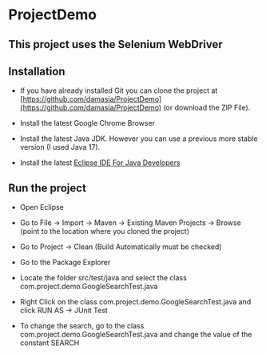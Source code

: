 # ProjectDemo 
## This project uses the Selenium WebDriver

## Installation
* If you have already installed Git you can clone the project at [https://github.com/damasia/ProjectDemo](https://github.com/damasia/ProjectDemo) (or download the ZIP File).

* Install the latest Google Chrome Browser

* Install the latest Java JDK. However you can use a previous more stable version (I used Java 17).

* Install the latest [Eclipse IDE For Java Developers](https://www.eclipse.org/downloads/packages/release/kepler/sr1/eclipse-ide-java-developers)

## Run the project

* Open Eclipse 

* Go to File -> Import -> Maven -> Existing Maven Projects -> Browse (point to the location where you cloned the project)

* Go to Project -> Clean (Build Automatically must be checked)

* Go to the Package Explorer

* Locate the folder src/test/java and select the class com.project.demo.GoogleSearchTest.java

* Right Click on the class com.project.demo.GoogleSearchTest.java and click RUN AS -> JUnit Test

* To change the search, go to the class com.project.demo.GoogleSearchTest.java and change the value of the constant SEARCH
